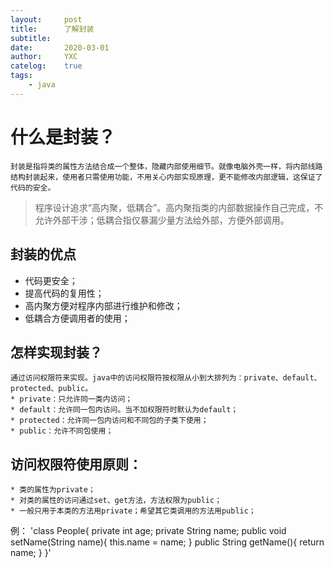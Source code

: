 ```yaml
---
layout:     post
title:      了解封装
subtitle:   
date:       2020-03-01
author:     YXC
catelog:    true
tags:
    - java
---
```

# 什么是封装？
    封装是指将类的属性方法结合成一个整体，隐藏内部使用细节。就像电脑外壳一样，将内部线路结构封装起来，使用者只需使用功能，不用关心内部实现原理，更不能修改内部逻辑，这保证了代码的安全。
>程序设计追求“高内聚，低耦合”。高内聚指类的内部数据操作自己完成，不允许外部干涉；低耦合指仅暴漏少量方法给外部，方便外部调用。
## 封装的优点
   * 代码更安全；
   * 提高代码的复用性；
   * 高内聚方便对程序内部进行维护和修改；
   * 低耦合方便调用者的使用；
## 怎样实现封装？ 
    通过访问权限符来实现。java中的访问权限符按权限从小到大排列为：private、default、protected、public。
    * private：只允许同一类内访问；
    * default：允许同一包内访问。当不加权限符时默认为default；
    * protected：允许同一包内访问和不同包的子类下使用；
    * public：允许不同包使用；
## 访问权限符使用原则：
    * 类的属性为private；
    * 对类的属性的访问通过set、get方法，方法权限为public；
    * 一般只用于本类的方法用private；希望其它类调用的方法用public；
   例：
    'class People{
          private int age;
          private String name;
          public void setName(String name){
          this.name = name;
          }
          public String getName(){
          return name;
          }
         }'
	
